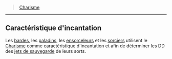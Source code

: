 ﻿---
!GenericItem
Id: abilities_charisma_hd.md#caractéristique-dincantation
ParentLink: abilities_charisma_hd.md#charisme
Name: Caractéristique d'incantation
ParentName: Charisme
NameLevel: 2
Attributes:
  Name: Caractéristique d'incantation
  Markdown: >+
    ## <!--Name-->Caractéristique d'incantation<!--/Name-->


    Les [bardes](hd_bard.md), les [paladins](hd_paladin.md), les [ensorceleurs](hd_sorcerer.md) et les [sorciers](hd_warlock.md) utilisent le [Charisme](hd_abilities_charisma.md) comme caractéristique d'incantation et afin de déterminer les DD des [jets de sauvegarde](hd_abilities_jets_de_sauvegarde.md) de leurs sorts.

AttributesDictionary: >+
  Name: Caractéristique d'incantation

  Markdown: >+

    ## <!--Name-->Caractéristique d'incantation<!--/Name-->





    Les [bardes](hd_bard.md), les [paladins](hd_paladin.md), les [ensorceleurs](hd_sorcerer.md) et les [sorciers](hd_warlock.md) utilisent le [Charisme](hd_abilities_charisma.md) comme caractéristique d'incantation et afin de déterminer les DD des [jets de sauvegarde](hd_abilities_jets_de_sauvegarde.md) de leurs sorts.



---
> [Charisme](hd_abilities_charisma.md)

---

## Caractéristique d'incantation

Les [bardes](hd_bard.md), les [paladins](hd_paladin.md), les [ensorceleurs](hd_sorcerer.md) et les [sorciers](hd_warlock.md) utilisent le [Charisme](hd_abilities_charisma.md) comme caractéristique d'incantation et afin de déterminer les DD des [jets de sauvegarde](hd_abilities_jets_de_sauvegarde.md) de leurs sorts.

